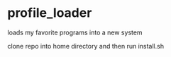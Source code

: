 # profile_loader
loads my favorite programs into a new system

clone repo into home directory and then run install.sh
